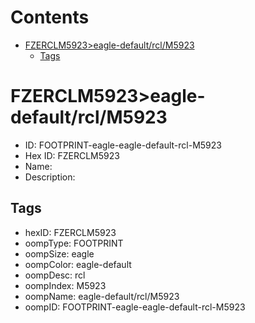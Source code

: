 



Contents
========

* [FZERCLM5923>eagle-default/rcl/M5923](#fzerclm5923eagle-defaultrclm5923)
	* [Tags](#tags)

# FZERCLM5923>eagle-default/rcl/M5923

- ID: FOOTPRINT-eagle-eagle-default-rcl-M5923
- Hex ID: FZERCLM5923
- Name: 
- Description: 

## Tags

- hexID: FZERCLM5923
- oompType: FOOTPRINT
- oompSize: eagle
- oompColor: eagle-default
- oompDesc: rcl
- oompIndex: M5923
- oompName: eagle-default/rcl/M5923
- oompID: FOOTPRINT-eagle-eagle-default-rcl-M5923
